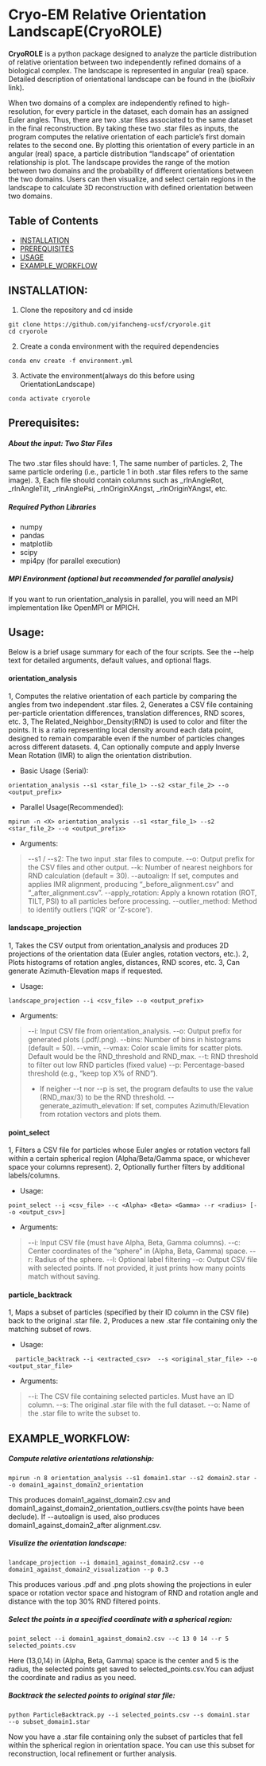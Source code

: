 # Cryo-EM Relative Orientation LandscapE(CryoROLE)

**CryoROLE** is a python package designed to analyze the particle distribution of relative orientation between two independently refined domains of a biological complex. The landscape is represented in angular (real) space. Detailed description of orientational landscape can be found in the (bioRxiv link). 

When two domains of a complex are independently refined to high-resolution, for every particle in the dataset, each domain has an assigned Euler angles. Thus, there are two .star files associated to the same dataset in the final reconstruction. By taking these two .star files as inputs, the program computes the relative orientation of each particle’s first domain relates to the second one. By plotting this orientation of every particle in an angular (real) space, a particle distribution “landscape” of orientation relationship is plot. The landscape provides the range of the motion between two domains and the probability of different orientations between the two domains. Users can then visualize, and select certain regions in the landscape to calculate 3D reconstruction with defined orientation between two domains.


## Table of Contents

*   [INSTALLATION](#installation)
*   [PREREQUISITES](#prerequisites)
*   [USAGE](#usage)
*   [EXAMPLE_WORKFLOW](#example_workflow)

## INSTALLATION:

1.  Clone the repository and cd inside

<!---->

    git clone https://github.com/yifancheng-ucsf/cryorole.git
    cd cryorole

2.  Create a conda environment with the required dependencies

<!---->

    conda env create -f environment.yml

3.  Activate the environment(always do this before using OrientationLandscape)

<!---->

    conda activate cryorole

## Prerequisites:

##### About the input: Two Star Files

The two .star files should have:
1, The same number of particles.
2, The same particle ordering (i.e., particle 1 in both .star files refers to the same image).
3, Each file should contain columns such as \_rlnAngleRot, \_rlnAngleTilt, \_rlnAnglePsi, \_rlnOriginXAngst, \_rlnOriginYAngst, etc.

##### Required Python Libraries

- numpy
- pandas
- matplotlib
- scipy
- mpi4py (for parallel execution)

##### MPI Environment (optional but recommended for parallel analysis)

If you want to run orientation\_analysis in parallel, you will need an MPI implementation like OpenMPI or MPICH.

## Usage:

Below is a brief usage summary for each of the four scripts. See the --help text for detailed arguments, default values, and optional flags.

#### orientation\_analysis

1, Computes the relative orientation of each particle by comparing the angles from two independent .star files.
2, Generates a CSV file containing per-particle orientation differences, translation differences, RND scores, etc.
3, The Related\_Neighbor\_Density(RND) is used to color and filter the points. It is a ratio representing local density around each data point, designed to remain comparable even if the number of particles changes across different datasets.
4, Can optionally compute and apply Inverse Mean Rotation (IMR) to align the orientation distribution.

*   Basic Usage (Serial):

<!---->

    orientation_analysis --s1 <star_file_1> --s2 <star_file_2> --o <output_prefix>

*   Parallel Usage(Recommended):

<!---->

    mpirun -n <X> orientation_analysis --s1 <star_file_1> --s2 <star_file_2> --o <output_prefix>

*   Arguments:

> \--s1 / --s2: The two input .star files to compute.
> \--o: Output prefix for the CSV files and other output.
> \--k: Number of nearest neighbors for RND calculation (default = 30).
> \--autoalign: If set, computes and applies IMR alignment, producing “\_before\_alignment.csv” and “\_after\_alignment.csv”.
> \--apply\_rotation: Apply a known rotation (ROT, TILT, PSI) to all particles before processing.
> \--outlier\_method: Method to identify outliers ('IQR' or 'Z-score').

#### landscape\_projection

1, Takes the CSV output from orientation_analysis and produces 2D projections of the orientation data (Euler angles, rotation vectors, etc.).
2, Plots histograms of rotation angles, distances, RND scores, etc.
3, Can generate Azimuth-Elevation maps if requested.

*   Usage:

<!---->

    landscape_projection --i <csv_file> --o <output_prefix>

*   Arguments:

> \--i: Input CSV file from orientation\_analysis.
> \--o: Output prefix for generated plots (.pdf/.png).
> \--bins: Number of bins in histograms (default = 50).
> \--vmin, --vmax: Color scale limits for scatter plots. Default would be the RND\_threshold and RND\_max.
> \--t: RND threshold to filter out low RND particles (fixed value)
> \--p: Percentage-based threshold (e.g., “keep top X% of RND”).
> - If neigher --t nor --p is set, the program defaults to use the value (RND\_max/3) to be the RND threshold.
> \--generate\_azimuth\_elevation: If set, computes Azimuth/Elevation from rotation vectors and plots them.

#### point\_select

1, Filters a CSV file for particles whose Euler angles or rotation vectors fall within a certain spherical region (Alpha/Beta/Gamma space, or whichever space your columns represent).
2, Optionally further filters by additional labels/columns.

*   Usage:

<!---->

    point_select --i <csv_file> --c <Alpha> <Beta> <Gamma> --r <radius> [--o <output_csv>]

*   Arguments:

> \--i: Input CSV file (must have Alpha, Beta, Gamma columns).
> \--c: Center coordinates of the “sphere” in (Alpha, Beta, Gamma) space.
> \--r: Radius of the sphere.
> \--l: Optional label filtering
> \--o: Output CSV file with selected points. If not provided, it just prints how many points match without saving.

#### particle\_backtrack

1, Maps a subset of particles (specified by their ID column in the CSV file) back to the original .star file.
2, Produces a new .star file containing only the matching subset of rows.

*   Usage:

<!---->

      particle_backtrack --i <extracted_csv>  --s <original_star_file> --o <output_star_file>

*   Arguments:

> \--i: The CSV file containing selected particles. Must have an ID column.
> \--s: The original .star file with the full dataset.
> \--o: Name of the .star file to write the subset to.

## EXAMPLE_WORKFLOW:

##### Compute relative orientations relationship:

    mpirun -n 8 orientation_analysis --s1 domain1.star --s2 domain2.star --o domain1_against_domain2_orientation

This produces domain1\_against\_domain2.csv and domain1_against_domain2_orientation_outliers.csv(the points have been declude).
If --autoalign is used, also produces domain1\_against\_domain2\_after alignment.csv.

##### Visulize the orientation landscape:

    landcape_projection --i domain1_against_domain2.csv --o domain1_against_domain2_visualization --p 0.3 

This produces various .pdf and .png plots showing the projections in euler space or rotation vector space and histogram of RND and rotation angle and distance with the top 30% RND filtered points.

##### Select the points in a specified coordinate with a spherical region:

    point_select --i domain1_against_domain2.csv --c 13 0 14 --r 5  selected_points.csv

Here (13,0,14) in (Alpha, Beta, Gamma) space is the center and 5 is the radius, the selected points get saved to selected_points.csv.You can adjust the coordinate and radius as you need.

##### Backtrack the selected points to original star file:

    python ParticleBacktrack.py --i selected_points.csv --s domain1.star  --o subset_domain1.star

Now you have a .star file containing only the subset of particles that fell within the spherical region in orientation space. You can use this subset for reconstruction, local refinement or further analysis.
